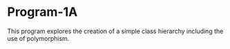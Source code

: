 # Program-1A
This program explores the creation of a simple class hierarchy including the use of polymorphism.

